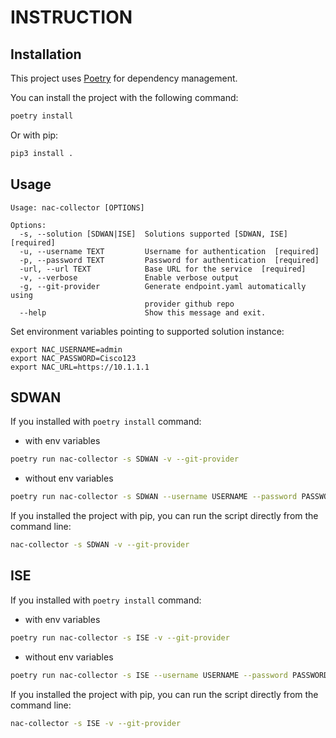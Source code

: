 # INSTRUCTION

## Installation

This project uses [Poetry](https://python-poetry.org/) for dependency management.

You can install the project with the following command:

```bash
poetry install
```

Or with pip:

```bash
pip3 install .
```

## Usage

```cli
Usage: nac-collector [OPTIONS]

Options:
  -s, --solution [SDWAN|ISE]  Solutions supported [SDWAN, ISE]  [required]
  -u, --username TEXT         Username for authentication  [required]
  -p, --password TEXT         Password for authentication  [required]
  -url, --url TEXT            Base URL for the service  [required]
  -v, --verbose               Enable verbose output
  -g, --git-provider          Generate endpoint.yaml automatically using
                              provider github repo
  --help                      Show this message and exit.
```

Set environment variables pointing to supported solution instance:

```shell
export NAC_USERNAME=admin
export NAC_PASSWORD=Cisco123
export NAC_URL=https://10.1.1.1
```

## SDWAN

If you installed with `poetry install` command:

- with env variables

```sh
poetry run nac-collector -s SDWAN -v --git-provider
```

- without env variables

```sh
poetry run nac-collector -s SDWAN --username USERNAME --password PASSWORD --url URL -v --git-provider
```

If you installed the project with pip, you can run the script directly from the command line:

```sh
nac-collector -s SDWAN -v --git-provider
```

## ISE

If you installed with `poetry install` command:

- with env variables

```sh
poetry run nac-collector -s ISE -v --git-provider
```

- without env variables

```sh
poetry run nac-collector -s ISE --username USERNAME --password PASSWORD --url URL -v --git-provider
```

If you installed the project with pip, you can run the script directly from the command line:

```sh
nac-collector -s ISE -v --git-provider
```
